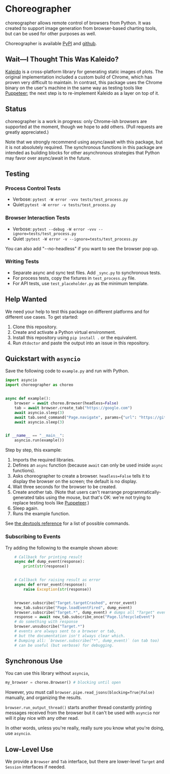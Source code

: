 # Choreographer

choreographer allows remote control of browsers from Python.
It was created to support image generation from browser-based charting tools,
but can be used for other purposes as well.

Choreographer is available [PyPI](https://pypi.org/project/choreographer) and [github](https://github.com/plotly/choreographer).

## Wait—I Thought This Was Kaleido?

[Kaleido][kaleido] is a cross-platform library for generating static images of
plots. The original implementation included a custom build of Chrome, which has
proven very difficult to maintain. In contrast, this package uses the Chrome
binary on the user's machine in the same way as testing tools like
[Puppeteer][puppeteer]; the next step is to re-implement Kaleido as a layer on
top of it.

## Status

choreographer is a work in progress: only Chrome-ish browsers are supported at
the moment, though we hope to add others. (Pull requests are greatly
appreciated.)

Note that we strongly recommend using async/await with this package, but it is
not absolutely required. The synchronous functions in this package are intended
as building blocks for other asynchronous strategies that Python may favor over
async/await in the future.

## Testing

### Process Control Tests

- Verbose: `pytest -W error -vvv tests/test_process.py`
- Quiet:`pytest -W error -v tests/test_process.py`

### Browser Interaction Tests

- Verbose: `pytest --debug -W error -vvv --ignore=tests/test_process.py`
- Quiet :`pytest -W error -v --ignore=tests/test_process.py`

You can also add "--no-headless" if you want to see the browser pop up.

### Writing Tests

- Separate async and sync test files. Add `_sync.py` to synchronous tests.
- For process tests, copy the fixtures in `test_process.py` file.
- For API tests, use `test_placeholder.py` as the minimum template.

## Help Wanted

We need your help to test this package on different platforms
and for different use cases.
To get started:

1. Clone this repository.
1. Create and activate a Python virtual environment.
1. Install this repository using `pip install .` or the equivalent.
1. Run `dtdoctor` and paste the output into an issue in this repository.

## Quickstart with `asyncio`

Save the following code to `example.py` and run with Python.

```python
import asyncio
import choreographer as choreo


async def example():
    browser = await choreo.Browser(headless=False)
    tab = await browser.create_tab("https://google.com")
    await asyncio.sleep(3)
    await tab.send_command("Page.navigate", params={"url": "https://github.com"})
    await asyncio.sleep(3)


if __name__ == "__main__":
    asyncio.run(example())
```

Step by step, this example:

1. Imports the required libraries.
1. Defines an `async` function
    (because `await` can only be used inside `async` functions).
1. Asks choreographer to create a browser.
    `headless=False` tells it to display the browser on the screen;
    the default is no display.
1. Wait three seconds for the browser to be created.
1. Create another tab.
    (Note that users can't rearrange programmatically-generated tabs using the
    mouse, but that's OK: we're not trying to replace testing tools like
    [Puppeteer][puppeteer].)
1. Sleep again.
1. Runs the example function.

See [the devtools reference][devtools-ref] for a list of possible commands.

### Subscribing to Events

Try adding the following to the example shown above:

```python
    # Callback for printing result
    async def dump_event(response):
        print(str(response))


    # Callback for raising result as error
    async def error_event(response):
        raise Exception(str(response))


    browser.subscribe("Target.targetCrashed", error_event)
    new_tab.subscribe("Page.loadEventFired", dump_event)
    browser.subscribe("Target.*", dump_event) # dumps all "Target" events
    response = await new_tab.subscribe_once("Page.lifecycleEvent")
    # do something with response
    browser.unsubscribe("Target.*")
    # events are always sent to a browser or tab,
    # but the documentation isn't always clear which.
    # Dumping all: `browser.subscribe("*", dump_event)` (on tab too)
    # can be useful (but verbose) for debugging.
```

## Synchronous Use

You can use this library without `asyncio`,

```python
my_browser = choreo.Browser() # blocking until open
```

However, you must call `browser.pipe.read_jsons(blocking=True|False)` manually,
and organizing the results.

`browser.run_output_thread()` starts another thread constantly printing
messages received from the browser but it can't be used with `asyncio`
nor will it play nice with any other read.

In other words, unless you're really, really sure you know what you're doing,
use `asyncio`.

## Low-Level Use

We provide a `Browser` and `Tab` interface, but there are lower-level `Target`
and `Session` interfaces if needed.

[devtools-ref]: https://chromedevtools.github.io/devtools-protocol/
[kaleido]: https://pypi.org/project/kaleido/
[puppeteer]: https://pptr.dev/

